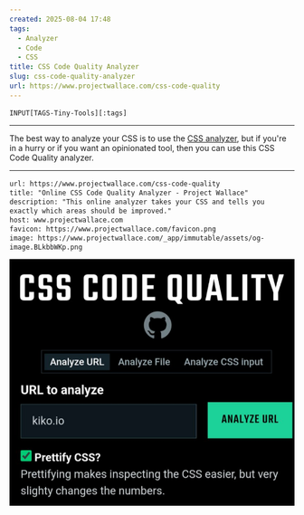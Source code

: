 ```yaml
---
created: 2025-08-04 17:48
tags:
  - Analyzer
  - Code
  - CSS
title: CSS Code Quality Analyzer
slug: css-code-quality-analyzer
url: https://www.projectwallace.com/css-code-quality
---
```

```meta-bind
INPUT[TAGS-Tiny-Tools][:tags]
```

___
The best way to analyze your CSS is to use the <a href="https://www.projectwallace.com/analyze-css">CSS analyzer</a>, but if you're in a hurry or if you want an opinionated tool, then you can use this CSS Code Quality analyzer.
___

```cardlink
url: https://www.projectwallace.com/css-code-quality
title: "Online CSS Code Quality Analyzer - Project Wallace"
description: "This online analyzer takes your CSS and tells you exactly which areas should be improved."
host: www.projectwallace.com
favicon: https://www.projectwallace.com/favicon.png
image: https://www.projectwallace.com/_app/immutable/assets/og-image.BLkbbWKp.png
```

![](_attachments/css-code-quality-analyzer.jpeg)
